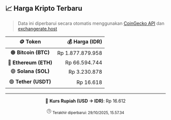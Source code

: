 

<!-- HARGA_KRIPTO -->
## 📈 Harga Kripto Terbaru

> Data ini diperbarui secara otomatis menggunakan [CoinGecko API](https://www.coingecko.com/) dan [exchangerate.host](https://exchangerate.host/)

<div align="center">

| 🪙 Token | 💰 Harga (IDR) |
|:------:|---------------:|
| 🟠 **Bitcoin (BTC)**   | Rp 1.877.879.958 |
| 🔵 **Ethereum (ETH)**  | Rp 66.594.744 |
| 🟣 **Solana (SOL)**    | Rp 3.230.878 |
| 🟢 **Tether (USDT)**   | Rp 16.618 |

---

💱 **Kurs Rupiah (USD → IDR)**: Rp 16.612

🕒 <sub>Terakhir diperbarui: 29/10/2025, 15.57.34</sub>

</div>
<!-- /HARGA_KRIPTO -->